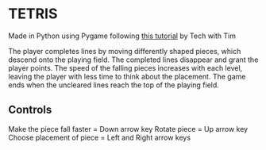 # TETRIS
Made in Python using Pygame following [this tutorial](https://youtu.be/uoR4ilCWwKA) by Tech with Tim

The player completes lines by moving differently shaped pieces, which descend onto the playing field. 
The completed lines disappear and grant the player points. 
The speed of the falling pieces increases with each level, leaving the player with less time to think about the placement.
The game ends when the uncleared lines reach the top of the playing field. 

## Controls
Make the piece fall faster = Down arrow key
Rotate piece = Up arrow key
Choose placement of piece = Left and Right arrow keys
